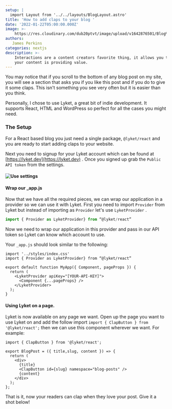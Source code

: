```yaml
---
setup: |
  import Layout from '../../layouts/BlogLayout.astro'
title: 'How to add claps to your blog '
date: '2022-01-22T05:00:00.000Z'
image: >-
    https://res.cloudinary.com/dub20ptvt/image/upload/v1642876501/Blog%20Posts/z0j5vihc4i6ty2b9tc4z.png
authors:
   James Perkins
categories: nextjs
description: >-
    Interactions are a content creators favorite thing, it allows you to know if
    your content is providing value.
---
```


You may notice that if you scroll to the bottom of any blog post on my site, you will see a section that asks you if you like this post and if you do to give it some claps. This isn't something you see very often but it is easier than you think.

Personally, I chose to use Lyket, a great bit of indie development. It supports React, HTML and WordPress so perfect for all the cases you might need.

<youtube url="https://youtu.be/KOEA1UbSxHc" />

### The Setup

For a React based blog you just need a single package, `@lyket/react` and you are ready to start adding claps to your website.&#x20;

Next you need to signup for your Lyket account which can be found at [https://lyket.dev](https://lyket.dev) . Once you signed up grab the `Public API token` from the settings.

#### ![Use settings ](https://res.cloudinary.com/dub20ptvt/image/upload/v1642873631/Blog%20Posts/add-claps-to-blog/yzgcbin70tmkvh0ul8pm.jpg)

#### Wrap our \_app.js

Now that we have all the required pieces, we can wrap our application in a provider so we can use it with Lyket. First you need to import `Provider` from Lyket but instead of importing as `Provider` let's use `LyketProvider` .

```javascript
import { Provider as LyketProvider} from “@lyket/react”
```

Now we need to wrap our application in this provider and pass in our API token so Lyket can know which account to use.

<newsletter />

Your `_app.js` should look similar to the following:

```
import '../styles/index.css'
import { Provider as LyketProvider} from “@lyket/react”

export default function MyApp({ Component, pageProps }) {
  return (
    <LyketProvider apiKey="[YOUR-API-KEY]">
      <Component {...pageProps} />
    </LyketProvider>
  );
}
```

#### Using Lyket on a page.

Lyket is now available on any page we want. Open up the page you want to use Lyket on and add the follow import `import { ClapButton } from '@lyket/react';` then we can use this component wherever we want. For example:

```
import { ClapButton } from '@lyket/react';

export BlogPost = ({ title,slug, content }) => {
  return (
    <div>
      {title}
      <ClapButton id={slug} namespace="blog-posts" />
      {content}
    </div>
  );
};
```

That is it, now your readers can clap when they love your post. Give it a shot below!&#x20;
